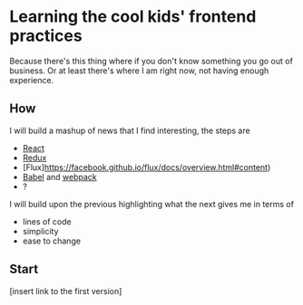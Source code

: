 # Learning the cool kids' frontend practices

Because there's this thing where if you don't know something you go out of business.
Or at least there's where I am right now, not having enough experience.

## How

I will build a mashup of news that I find interesting, the steps are

 * [React](https://facebook.github.io/react/)
 * [Redux](https://github.com/reactjs/redux)
 * [Flux]https://facebook.github.io/flux/docs/overview.html#content)
 * [Babel](https://babeljs.io/) and [webpack](https://webpack.github.io/)
 * ?
 
I will build upon the previous highlighting what the next gives me in terms of 
  
  * lines of code
  * simplicity
  * ease to change
  
## Start

[insert link to the first version]
